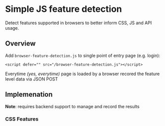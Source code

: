 # Simple JS feature detection

Detect features supported in browsers to better inform CSS, JS and API usage.

## Overview

Add `browser-feature-detection.js` to single point of entry page (e.g. login): 

`<script defer="" src="/browser-feature-detection.js"></script>`

Everytime _(yes, everytime)_  page is loaded by a browser recored the feature level data via JSON POST

## Implemenation

**Note**: requires backend support to manage and record the results

### CSS Features
